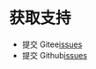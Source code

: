 # 获取支持

-   提交 Gitee[issues](https://gitee.com/zhangfisher/fastevent/issues)
-   提交 Github[issues](https://github.com/zhangfisher/fastevent/issues)
